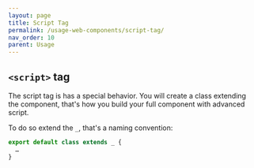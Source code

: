 ```yaml
---
layout: page
title: Script Tag
permalink: /usage-web-components/script-tag/
nav_order: 10
parent: Usage
---
```


## `<script>` tag

The script tag is has a special behavior.
You will create a class extending the component, that's how you build your
full component with advanced script.

To do so extend the `_`, that's a naming convention:

```js
export default class extends _ {
  …
}
```
